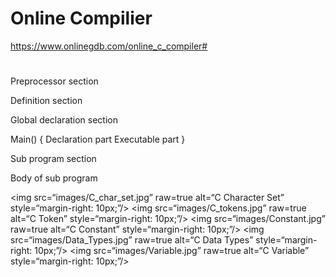 # Online Compilier 
 https://www.onlinegdb.com/online_c_compiler# 

# 

Preprocessor section

Definition section

Global declaration section

Main()
{
	Declaration part
	Executable part
}

Sub program section

Body of sub program


<img src=“images/C_char_set.jpg” raw=true alt=“C Character Set” style=“margin-right: 10px;”/>
<img src=“images/C_tokens.jpg” raw=true alt=“C Token” style=“margin-right: 10px;”/>
<img src=“images/Constant.jpg” raw=true alt=“C Constant” style=“margin-right: 10px;”/>
<img src=“images/Data_Types.jpg” raw=true alt=“C Data Types” style=“margin-right: 10px;”/>
<img src=“images/Variable.jpg” raw=true alt=“C Variable” style=“margin-right: 10px;”/>